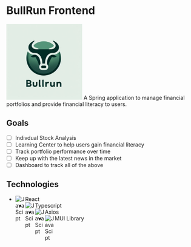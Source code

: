 # BullRun Frontend
<img src = "https://github.com/jlthompson96/BullRun_Frontend/blob/main/src/assets/Designer.png" height= "200px" alt = "GW Logo">
A Spring application to manage financial portfolios and provide financial literacy to users.

## Goals
- [ ] Indivdual Stock Analysis
- [ ] Learning Center to help users gain financial literacy
- [ ] Track portfolio performance over time
- [ ] Keep up with the latest news in the market 
- [ ] Dashboard to track all of the above

## Technologies
- React <img align="left" alt="JavaScipt" width="26px" src="https://github.com/jlthompson96/vscode-material-icon-theme/blob/master/icons/react.svg" />
- Typescript <img align="left" alt="JavaScipt" width="26px" src="https://github.com/jlthompson96/vscode-material-icon-theme/blob/master/icons/typescript.svg" />
- Axios <img align="left" alt="JavaScipt" width="26px" src="https://github.com/jlthompson96/vscode-material-icon-theme/blob/master/icons/http.svg" />
- MUI Library <img align="left" alt="JavaScipt" width="26px" src="https://mui.com/static/logo.svg" />